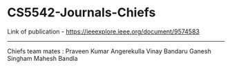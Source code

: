 # CS5542-Journals-Chiefs

Link of publication - https://ieeexplore.ieee.org/document/9574583 

_________________________
Chiefs team mates : 
Praveen Kumar Angerekulla
Vinay Bandaru
Ganesh Singham
Mahesh Bandla
